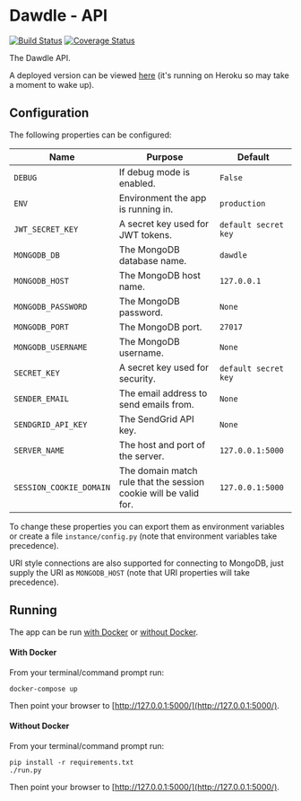 # Dawdle - API

[![Build Status](https://img.shields.io/github/workflow/status/vanillaSlice/dawdle/Deploy%20API/master)](https://github.com/vanillaSlice/dawdle/actions?query=workflow%3A%22Deploy+API%22+branch%3Amaster)
[![Coverage Status](https://img.shields.io/codecov/c/gh/vanillaSlice/dawdle/master?flag=api)](https://codecov.io/gh/vanillaSlice/dawdle/branch/master)

The Dawdle API.

A deployed version can be viewed [here](https://dawdle-api.mikelowe.xyz/) (it's running on Heroku so may take a moment
to wake up).

## Configuration

The following properties can be configured:

| Name                    | Purpose                                                          | Default               |
| ----------------------- | ---------------------------------------------------------------- | --------------------- |
| `DEBUG`                 | If debug mode is enabled.                                        | `False`               |
| `ENV`                   | Environment the app is running in.                               | `production`          |
| `JWT_SECRET_KEY`        | A secret key used for JWT tokens.                                | `default secret key`  |
| `MONGODB_DB`            | The MongoDB database name.                                       | `dawdle`              |
| `MONGODB_HOST`          | The MongoDB host name.                                           | `127.0.0.1`           |
| `MONGODB_PASSWORD`      | The MongoDB password.                                            | `None`                |
| `MONGODB_PORT`          | The MongoDB port.                                                | `27017`               |
| `MONGODB_USERNAME`      | The MongoDB username.                                            | `None`                |
| `SECRET_KEY`            | A secret key used for security.                                  | `default secret key`  |
| `SENDER_EMAIL`          | The email address to send emails from.                           | `None`                |
| `SENDGRID_API_KEY`      | The SendGrid API key.                                            | `None`                |
| `SERVER_NAME`           | The host and port of the server.                                 | `127.0.0.1:5000`      |
| `SESSION_COOKIE_DOMAIN` | The domain match rule that the session cookie will be valid for. | `127.0.0.1:5000`      |

To change these properties you can export them as environment variables or create a file `instance/config.py` (note
that environment variables take precedence).

URI style connections are also supported for connecting to MongoDB, just supply the URI as `MONGODB_HOST` (note that
URI properties will take precedence).

## Running

The app can be run [with Docker](#with-docker) or [without Docker](#without-docker).

#### With Docker

From your terminal/command prompt run:

```
docker-compose up
```

Then point your browser to [http://127.0.0.1:5000/](http://127.0.0.1:5000/).

#### Without Docker

From your terminal/command prompt run:

```
pip install -r requirements.txt
./run.py
```

Then point your browser to [http://127.0.0.1:5000/](http://127.0.0.1:5000/).
